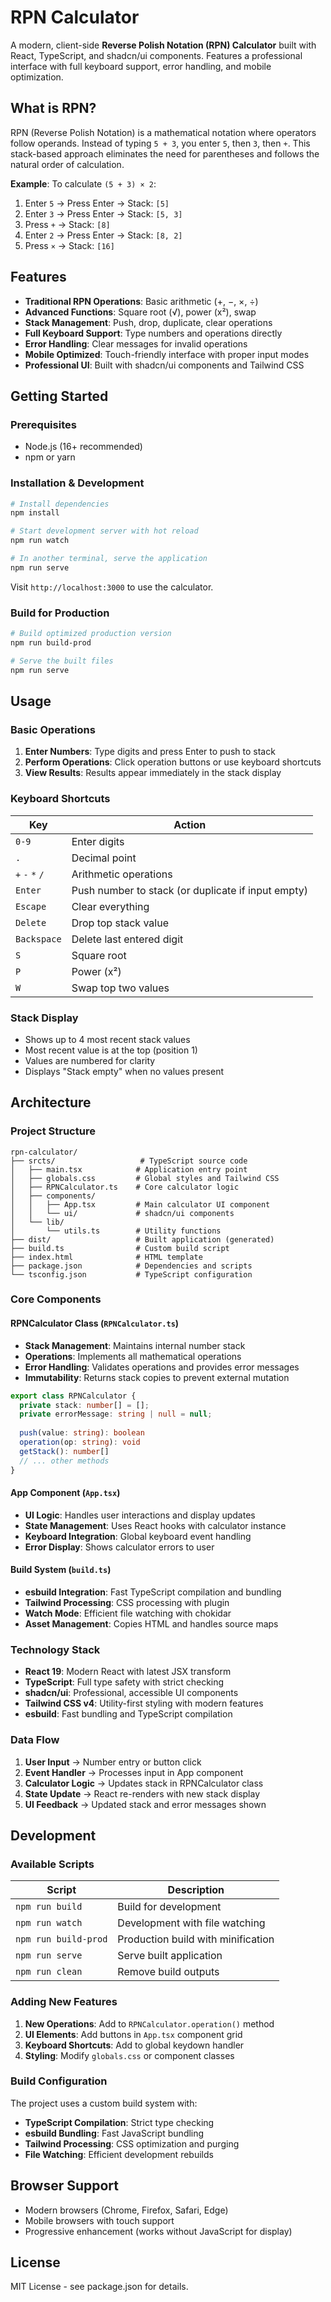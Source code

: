 # RPN Calculator

A modern, client-side **Reverse Polish Notation (RPN) Calculator** built with React, TypeScript, and shadcn/ui components. Features a professional interface with full keyboard support, error handling, and mobile optimization.

## What is RPN?

RPN (Reverse Polish Notation) is a mathematical notation where operators follow operands. Instead of typing `5 + 3`, you enter `5`, then `3`, then `+`. This stack-based approach eliminates the need for parentheses and follows the natural order of calculation.

**Example**: To calculate `(5 + 3) × 2`:
1. Enter `5` → Press Enter → Stack: `[5]`
2. Enter `3` → Press Enter → Stack: `[5, 3]` 
3. Press `+` → Stack: `[8]`
4. Enter `2` → Press Enter → Stack: `[8, 2]`
5. Press `×` → Stack: `[16]`

## Features

- **Traditional RPN Operations**: Basic arithmetic (+, −, ×, ÷)
- **Advanced Functions**: Square root (√), power (x²), swap
- **Stack Management**: Push, drop, duplicate, clear operations
- **Full Keyboard Support**: Type numbers and operations directly
- **Error Handling**: Clear messages for invalid operations
- **Mobile Optimized**: Touch-friendly interface with proper input modes
- **Professional UI**: Built with shadcn/ui components and Tailwind CSS

## Getting Started

### Prerequisites

- Node.js (16+ recommended)
- npm or yarn

### Installation & Development

```bash
# Install dependencies
npm install

# Start development server with hot reload
npm run watch

# In another terminal, serve the application
npm run serve
```

Visit `http://localhost:3000` to use the calculator.

### Build for Production

```bash
# Build optimized production version
npm run build-prod

# Serve the built files
npm run serve
```

## Usage

### Basic Operations

1. **Enter Numbers**: Type digits and press Enter to push to stack
2. **Perform Operations**: Click operation buttons or use keyboard shortcuts
3. **View Results**: Results appear immediately in the stack display

### Keyboard Shortcuts

| Key | Action |
|-----|---------|
| `0-9` | Enter digits |
| `.` | Decimal point |
| `+` `-` `*` `/` | Arithmetic operations |
| `Enter` | Push number to stack (or duplicate if input empty) |
| `Escape` | Clear everything |
| `Delete` | Drop top stack value |
| `Backspace` | Delete last entered digit |
| `S` | Square root |
| `P` | Power (x²) |
| `W` | Swap top two values |

### Stack Display

- Shows up to 4 most recent stack values
- Most recent value is at the top (position 1)
- Values are numbered for clarity
- Displays "Stack empty" when no values present

## Architecture

### Project Structure

```
rpn-calculator/
├── srcts/                   # TypeScript source code
│   ├── main.tsx            # Application entry point
│   ├── globals.css         # Global styles and Tailwind CSS
│   ├── RPNCalculator.ts    # Core calculator logic
│   ├── components/
│   │   ├── App.tsx         # Main calculator UI component
│   │   └── ui/             # shadcn/ui components
│   └── lib/
│       └── utils.ts        # Utility functions
├── dist/                   # Built application (generated)
├── build.ts                # Custom build script
├── index.html              # HTML template
├── package.json            # Dependencies and scripts
└── tsconfig.json           # TypeScript configuration
```

### Core Components

#### RPNCalculator Class (`RPNCalculator.ts`)
- **Stack Management**: Maintains internal number stack
- **Operations**: Implements all mathematical operations
- **Error Handling**: Validates operations and provides error messages
- **Immutability**: Returns stack copies to prevent external mutation

```typescript
export class RPNCalculator {
  private stack: number[] = [];
  private errorMessage: string | null = null;
  
  push(value: string): boolean
  operation(op: string): void
  getStack(): number[]
  // ... other methods
}
```

#### App Component (`App.tsx`)
- **UI Logic**: Handles user interactions and display updates
- **State Management**: Uses React hooks with calculator instance
- **Keyboard Integration**: Global keyboard event handling
- **Error Display**: Shows calculator errors to user

#### Build System (`build.ts`)
- **esbuild Integration**: Fast TypeScript compilation and bundling
- **Tailwind Processing**: CSS processing with plugin
- **Watch Mode**: Efficient file watching with chokidar
- **Asset Management**: Copies HTML and handles source maps

### Technology Stack

- **React 19**: Modern React with latest JSX transform
- **TypeScript**: Full type safety with strict checking
- **shadcn/ui**: Professional, accessible UI components
- **Tailwind CSS v4**: Utility-first styling with modern features
- **esbuild**: Fast bundling and TypeScript compilation

### Data Flow

1. **User Input** → Number entry or button click
2. **Event Handler** → Processes input in App component
3. **Calculator Logic** → Updates stack in RPNCalculator class
4. **State Update** → React re-renders with new stack display
5. **UI Feedback** → Updated stack and error messages shown

## Development

### Available Scripts

| Script | Description |
|--------|-------------|
| `npm run build` | Build for development |
| `npm run watch` | Development with file watching |
| `npm run build-prod` | Production build with minification |
| `npm run serve` | Serve built application |
| `npm run clean` | Remove build outputs |

### Adding New Features

1. **New Operations**: Add to `RPNCalculator.operation()` method
2. **UI Elements**: Add buttons in `App.tsx` component grid
3. **Keyboard Shortcuts**: Add to global keydown handler
4. **Styling**: Modify `globals.css` or component classes

### Build Configuration

The project uses a custom build system with:
- **TypeScript Compilation**: Strict type checking
- **esbuild Bundling**: Fast JavaScript bundling
- **Tailwind Processing**: CSS optimization and purging
- **File Watching**: Efficient development rebuilds

## Browser Support

- Modern browsers (Chrome, Firefox, Safari, Edge)
- Mobile browsers with touch support
- Progressive enhancement (works without JavaScript for display)

## License

MIT License - see package.json for details.